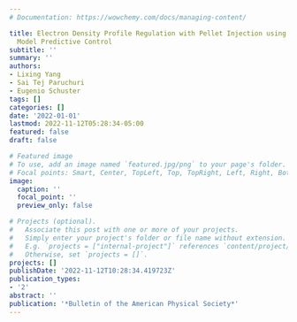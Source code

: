 ```yaml
---
# Documentation: https://wowchemy.com/docs/managing-content/

title: Electron Density Profile Regulation with Pellet Injection using Self-trigger
  Model Predictive Control
subtitle: ''
summary: ''
authors:
- Lixing Yang
- Sai Tej Paruchuri
- Eugenio Schuster
tags: []
categories: []
date: '2022-01-01'
lastmod: 2022-11-12T05:28:34-05:00
featured: false
draft: false

# Featured image
# To use, add an image named `featured.jpg/png` to your page's folder.
# Focal points: Smart, Center, TopLeft, Top, TopRight, Left, Right, BottomLeft, Bottom, BottomRight.
image:
  caption: ''
  focal_point: ''
  preview_only: false

# Projects (optional).
#   Associate this post with one or more of your projects.
#   Simply enter your project's folder or file name without extension.
#   E.g. `projects = ["internal-project"]` references `content/project/deep-learning/index.md`.
#   Otherwise, set `projects = []`.
projects: []
publishDate: '2022-11-12T10:28:34.419723Z'
publication_types:
- '2'
abstract: ''
publication: '*Bulletin of the American Physical Society*'
---
```

